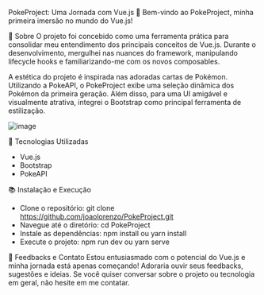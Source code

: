 PokeProject: Uma Jornada com Vue.js 🚀
Bem-vindo ao PokeProject, minha primeira imersão no mundo do Vue.js!

🌟 Sobre
O projeto foi concebido como uma ferramenta prática para consolidar meu entendimento dos principais conceitos de Vue.js. Durante o desenvolvimento, mergulhei nas nuances do framework, manipulando lifecycle hooks e familiarizando-me com os novos composables.

A estética do projeto é inspirada nas adoradas cartas de Pokémon. Utilizando a PokeAPI, o PokeProject exibe uma seleção dinâmica dos Pokémon da primeira geração. Além disso, para uma UI amigável e visualmente atrativa, integrei o Bootstrap como principal ferramenta de estilização.

![image](https://github.com/joaolorenzo/PokeProject/assets/108151188/ea439582-15c5-42f3-8eee-a8cc88de2a21)

🚀 Tecnologias Utilizadas
- Vue.js
- Bootstrap
- PokeAPI

  
📚 Instalação e Execução
- Clone o repositório: git clone https://github.com/joaolorenzo/PokeProject.git
- Navegue até o diretório: cd PokeProject
- Instale as dependências: npm install ou yarn install
- Execute o projeto: npm run dev ou yarn serve

💌 Feedbacks e Contato
Estou entusiasmado com o potencial do Vue.js e minha jornada está apenas começando! Adoraria ouvir seus feedbacks, sugestões e ideias. Se você quiser conversar sobre o projeto ou tecnologia em geral, não hesite em me contatar.
